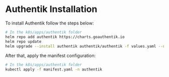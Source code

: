 # Authentik Installation

To install Authentik follow the steps below:

```bash
# In the k8s/apps/authentik folder
helm repo add authentik https://charts.goauthentik.io
helm repo update
helm upgrade --install authentik authentik/authentik -f values.yaml --namespace authentik --create-namespace

```

After that, apply the manifest configuration:

```bash
# In the k8s/apps/authentik folder
kubectl apply -f manifest.yaml -n authentik
```